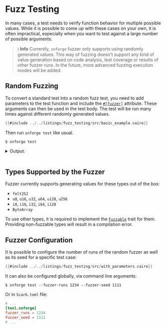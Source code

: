 # Fuzz Testing

In many cases, a test needs to verify function behavior for multiple possible values.
While it is possible to come up with these cases on your own, it is often impractical, especially when you want to test
against a large number of possible arguments.

> ℹ️ **Info**
> Currently, `snforge` fuzzer only supports using randomly generated values.
> This way of fuzzing doesn't support any kind of value generation based on code analysis, test coverage or results of
> other fuzzer runs.
> In the future, more advanced fuzzing execution modes will be added.

## Random Fuzzing

To convert a standard test into a random fuzz test, you need to add parameters to the test function
and include the [`#[fuzzer]`](../testing/test-attributes.md#fuzzer) attribute.
These arguments can then be used in the test body.
The test will be run many times against different randomly generated values.

```rust
{{#include ../../listings/fuzz_testing/src/basic_example.cairo}}
```

Then run `snforge test` like usual.

```shell
$ snforge test
```

<details>
<summary>Output:</summary>

<!-- TODO (#2926) -->
```shell
Collected 2 test(s) from fuzz_testing package
Running 2 test(s) from src/
[PASS] fuzz_testing::with_parameters::tests::test_sum (runs: 22, gas: {max: ~124, min: ~121, mean: ~123.00, std deviation: ~0.90})
[PASS] fuzz_testing::basic_example::tests::test_sum (runs: 256, gas: {max: ~124, min: ~121, mean: ~123.00, std deviation: ~0.81})
Tests: 2 passed, 0 failed, 0 skipped, 0 ignored, 0 excluded, 0 filtered out
Fuzzer seed: [..]
```
</details>
<br>

## Types Supported by the Fuzzer

Fuzzer currently supports generating values for these types out of the box:

- `felt252`
- `u8`, `u16`, `u32`, `u64`, `u128`, `u256`
- `i8`, `i16`, `i32`, `i64`, `i128`
- `ByteArray`

To use other types, it is required to implement the [`Fuzzable`](../appendix/snforge-library/fuzzable.md) trait for them.
Providing non-fuzzable types will result in a compilation error.

## Fuzzer Configuration

It is possible to configure the number of runs of the random fuzzer as well as its seed for a specific test case:

```rust
{{#include ../../listings/fuzz_testing/src/with_parameters.cairo}}
```

It can also be configured globally, via command line arguments:

```shell
$ snforge test --fuzzer-runs 1234 --fuzzer-seed 1111
```

Or in `Scarb.toml` file:

```toml
# ...
[tool.snforge]
fuzzer_runs = 1234
fuzzer_seed = 1111
# ...
```

